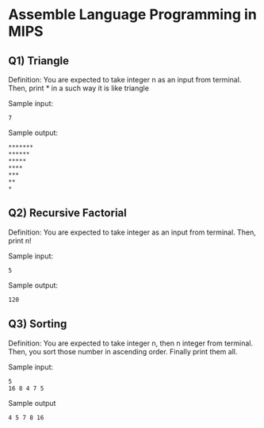 # Assemble Language Programming in MIPS

## Q1) Triangle
Definition: You are expected to take integer n as an input from terminal.
Then, print * in a such way it is like triangle

Sample input:
```
7
```

Sample output:
```
*******
******
*****
****
***
**
*
```

## Q2) Recursive Factorial
Definition: You are expected to take integer as an input from terminal.
Then, print n!

Sample input:
```
5
```

Sample output:
```
120
```

## Q3) Sorting
Definition: You are expected to take integer n, then n integer from terminal.
Then, you sort those number in ascending order. Finally print them all.

Sample input:
```
5
16 8 4 7 5
```

Sample output
```
4 5 7 8 16
```